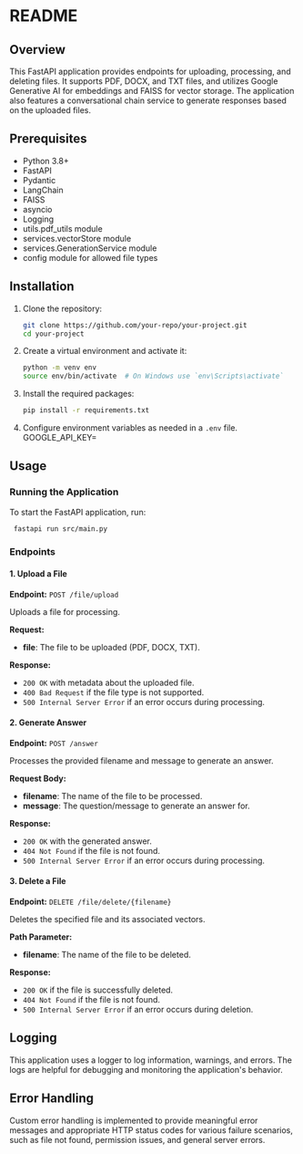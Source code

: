 # README

## Overview

This FastAPI application provides endpoints for uploading, processing, and deleting files. It supports PDF, DOCX, and TXT files, and utilizes Google Generative AI for embeddings and FAISS for vector storage. The application also features a conversational chain service to generate responses based on the uploaded files.

## Prerequisites

- Python 3.8+
- FastAPI
- Pydantic
- LangChain
- FAISS
- asyncio
- Logging
- utils.pdf_utils module
- services.vectorStore module
- services.GenerationService module
- config module for allowed file types

## Installation

1. Clone the repository:

   ```bash
   git clone https://github.com/your-repo/your-project.git
   cd your-project
   ```

2. Create a virtual environment and activate it:

   ```bash
   python -m venv env
   source env/bin/activate  # On Windows use `env\Scripts\activate`
   ```

3. Install the required packages:

   ```bash
   pip install -r requirements.txt
   ```

4. Configure environment variables as needed in a `.env` file.
   GOOGLE_API_KEY=

## Usage

### Running the Application

To start the FastAPI application, run:

```bash
 fastapi run src/main.py
```

### Endpoints

#### 1. Upload a File

**Endpoint:** `POST /file/upload`

Uploads a file for processing.

**Request:**

- **file**: The file to be uploaded (PDF, DOCX, TXT).

**Response:**

- `200 OK` with metadata about the uploaded file.
- `400 Bad Request` if the file type is not supported.
- `500 Internal Server Error` if an error occurs during processing.

#### 2. Generate Answer

**Endpoint:** `POST /answer`

Processes the provided filename and message to generate an answer.

**Request Body:**

- **filename**: The name of the file to be processed.
- **message**: The question/message to generate an answer for.

**Response:**

- `200 OK` with the generated answer.
- `404 Not Found` if the file is not found.
- `500 Internal Server Error` if an error occurs during processing.

#### 3. Delete a File

**Endpoint:** `DELETE /file/delete/{filename}`

Deletes the specified file and its associated vectors.

**Path Parameter:**

- **filename**: The name of the file to be deleted.

**Response:**

- `200 OK` if the file is successfully deleted.
- `404 Not Found` if the file is not found.
- `500 Internal Server Error` if an error occurs during deletion.

## Logging

This application uses a logger to log information, warnings, and errors. The logs are helpful for debugging and monitoring the application's behavior.

## Error Handling

Custom error handling is implemented to provide meaningful error messages and appropriate HTTP status codes for various failure scenarios, such as file not found, permission issues, and general server errors.
